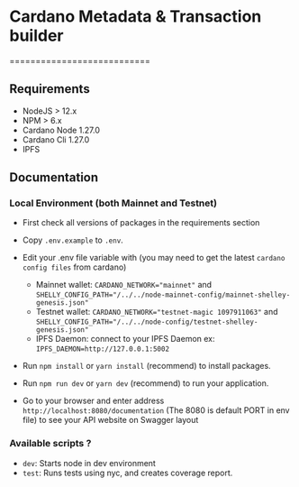 # Cardano Metadata & Transaction builder
===========================

## Requirements

- NodeJS > 12.x
- NPM > 6.x
- Cardano Node 1.27.0
- Cardano Cli 1.27.0
- IPFS

## Documentation

### Local Environment (both Mainnet and Testnet)
- First check all versions of packages in the requirements section

- Copy `.env.example` to `.env`.
- Edit your .env file variable with (you may need to get the latest `cardano config files` from cardano)
    - Mainnet wallet:
        `CARDANO_NETWORK="mainnet"` and `SHELLY_CONFIG_PATH="/../../node-mainnet-config/mainnet-shelley-genesis.json"`
    - Testnet wallet:
        `CARDANO_NETWORK="testnet-magic 1097911063"` and `SHELLY_CONFIG_PATH="/../../node-config/testnet-shelley-genesis.json"`
    - IPFS Daemon:
       connect to your IPFS Daemon ex: `IPFS_DAEMON=http://127.0.0.1:5002`
- Run `npm install` or `yarn install` (recommend) to install packages.

- Run `npm run dev` or `yarn dev` (recommend) to run your application.

- Go to your browser and enter address `http://localhost:8080/documentation` (The 8080 is default PORT in env file) to see your API website on Swagger layout

### Available scripts ?

- `dev`: Starts node in dev environment
- `test`: Runs tests using nyc, and creates coverage report.
